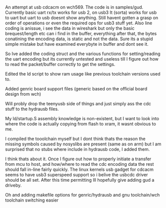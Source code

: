 An attempt at usb cdcacm on wch569. The code is in samples/gud. Currently basic uart rx/tx works for usb 2, on usb3 It (sorta) works for usb to uart but uart to usb doesnt show anything. Still havent gotten a grasp on order of operations or even the required ops for usb3 stuff yet. Also line coding is anissue, i see the data in wireshark but only the basic brequest/length etc can i find in the buffer, everything after that, the bytes conatining the encoding data, is static and not the data. Sure its a stupid simple mistake but have examined everybyte in buffer and dont see it.

So Ive added the coding struct and the various functions for setting/reading the uart encoding but its currently untested and useless till I figure out how to read the packet/buffer correctly to get the settings.

Edited the ld script to show ram usage like previous toolchain versions used to.

Added genric board support files (generic based on the official board design from wch)

Will probly drop the teenyusb side of things and just simply ass the cdc stuff to the hydrausb files.

My ld/startup.S assembly knowledge is non-existent, but I want to look into where the code is actually copying from flash to xram, it wasnt obvious to me.

I compiled the tooolchain myself but I dont think thats the reason the missing symbols caused by nosyslibs are present (same as on arm) but I am surprised that no stubs where include in hydrausb code, I added them.

I think thats about it. Once I figure out how to properly initiate a transfer from mcu to host, and how/where to read the cdc encoding data the rest should fall in-line fairly quickly. The linux kernels usb gadget for cdcacm seems to have usb3 superspeed support so i belive the usbcdc driver should be all set. After this time permitting Ill hopefully give adding gud a driveby.

Oh and adding makefile options for genric/hydrausb and gnu toolchain/wch toolchain switching easier
